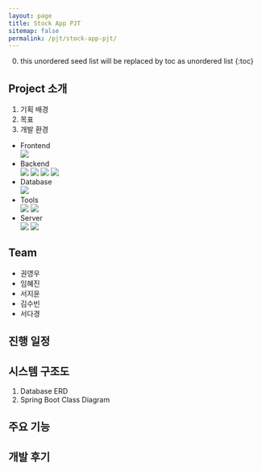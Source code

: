 ```yaml
---
layout: page
title: Stock App PJT
sitemap: false
permalink: /pjt/stock-app-pjt/
---
```

0. this unordered seed list will be replaced by toc as unordered list
{:toc}

## Project 소개
1. 기획 배경
2. 목표
3. 개발 환경
  - Frontend  
    <img src="https://img.shields.io/badge/Android Studio-3DDC84?style=flat&logo=AndroidStudio&logoColor=white">
  - Backend  
    <img src="https://img.shields.io/badge/Spring Boot-6DB33F?style=flat&logo=SpringBoot&logoColor=white"> <img src="https://img.shields.io/badge/Eclipse IDE-2C2255?style=flat&logo=EclipseIDE&logoColor=white"> <img src="https://img.shields.io/badge/Java8-007396?style=flat&logo=Java&logoColor=white"> <img src="https://img.shields.io/badge/Gradle-02303A?style=flat&logo=Gradle&logoColor=white">
  - Database  
    <img src="https://img.shields.io/badge/MySQL-4479A1?style=flat&logo=mysql&logoColor=white">
  - Tools  
    <img src="https://img.shields.io/badge/Notion-000000?style=flat&logo=Notion&logoColor=white"> <img src="https://img.shields.io/badge/GitHub-181717?style=flat&logo=GitHub&logoColor=white">
  - Server  
    <img src="https://img.shields.io/badge/Amazon EC2-FF9900?style=flat&logo=AmazonEC2&logoColor=white"> <img src="https://img.shields.io/badge/Windows-0078D6?style=flat&logo=Windows&logoColor=white">

## Team
- 권영우
- 임혜진
- 서지윤
- 김수빈
- 서다경

## 진행 일정

## 시스템 구조도
1. Database ERD
2. Spring Boot Class Diagram

## 주요 기능

## 개발 후기
